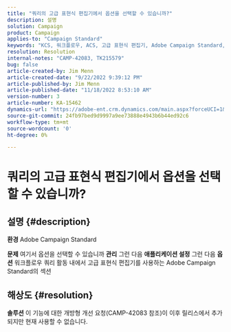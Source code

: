 ```yaml
---
title: "쿼리의 고급 표현식 편집기에서 옵션을 선택할 수 있습니까?"
description: 설명
solution: Campaign
product: Campaign
applies-to: "Campaign Standard"
keywords: "KCS, 워크플로우, ACS, 고급 표현식 편집기, Adobe Campaign Standard, 선택 옵션, 쿼리, 해결 방법"
resolution: Resolution
internal-notes: "CAMP-42083, TK215579"
bug: false
article-created-by: Jim Menn
article-created-date: "9/22/2022 9:39:12 PM"
article-published-by: Jim Menn
article-published-date: "11/18/2022 8:53:10 AM"
version-number: 3
article-number: KA-15462
dynamics-url: "https://adobe-ent.crm.dynamics.com/main.aspx?forceUCI=1&pagetype=entityrecord&etn=knowledgearticle&id=3f6ed8fb-be3a-ed11-9db1-0022480866ad"
source-git-commit: 24fb97bed9d9997a9ee73888e4943b6b44ed92c6
workflow-type: tm+mt
source-wordcount: '0'
ht-degree: 0%

---
```


# 쿼리의 고급 표현식 편집기에서 옵션을 선택할 수 있습니까?

## 설명 {#description}


<b>환경</b>
Adobe Campaign Standard

<b>문제</b>
여기서 옵션을 선택할 수 있습니까 <b>관리</b> 그런 다음 <b>애플리케이션 설정</b> 그런 다음 <b>옵션</b> 워크플로우 쿼리 활동 내에서 고급 표현식 편집기를 사용하는 Adobe Campaign Standard의 섹션


## 해상도 {#resolution}


<b>솔루션</b>
이 기능에 대한 개방형 개선 요청(CAMP-42083 참조)이 이후 릴리스에서 추가되지만 현재 사용할 수 없습니다.
